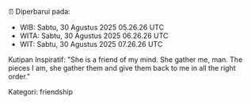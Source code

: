 ⏰ Diperbarui pada:
- WIB: Sabtu, 30 Agustus 2025 05.26.26 UTC
- WITA: Sabtu, 30 Agustus 2025 06.26.26 UTC
- WIT: Sabtu, 30 Agustus 2025 07.26.26 UTC

Kutipan Inspiratif:
"She is a friend of my mind. She gather me, man. The pieces I am, she gather them and give them back to me in all the right order."


Kategori: friendship

